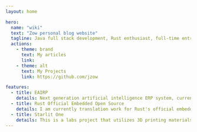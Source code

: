```yaml
---
layout: home

hero:
  name: "wiki"
  text: "Zow personal blog website"
  tagline: Java full stack development, Rust enthusiast, full-time entrepreneur
  actions:
    - theme: brand
      text: My articles
      link: 
    - theme: alt
      text: My Projects
      link: https://github.com/jzow

features:
  - title: EAIRP
    details: Next generation artificial intelligence ERP system, currently under development. Click to browse for more information
  - title: Rust Official Embedded Open Source
    details: I am currently translation work for Rust's official embedded open source contribution
  - title: Starlit One
    details: This is a labs project that utilizes 3D printing materials to create a 6-axis robotic arm, and then develops some simple tasks using Raspberry Pi for CV (Computer Vision) development
---
```


